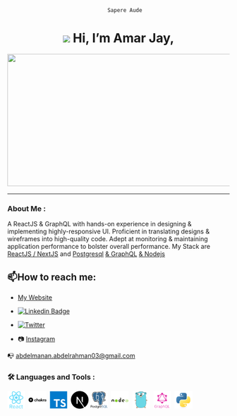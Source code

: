 <div id="header" align="center">
   <div id="badges">
   
        Sapere Aude
  
  </div>
  <h1 align="center"> 
   <img src="https://media.giphy.com/media/hvRJCLFzcasrR4ia7z/giphy.gif" width="10"/> Hi, I’m Amar Jay,</h1>
   
</div>
<div align="center">
  <img src="http://my-blog-amar-jay.vercel.app/bg.gif" width="600" height="300"/>
</div>

---

### About Me :
A ReactJS & GraphQL with hands-on experience in designing & implementing highly-responsive UI. Proficient in translating designs & wireframes into high-quality code. Adept at monitoring & maintaining application performance to bolster overall performance. My Stack are  [ReactJS / NextJS](https://www.react.com/)  and [Postgresql](https://postgresql.org/) [& GraphQL](https://graphql.org/) [& Nodejs](https://nodejs.org/)

## :mailbox:How to reach me:
- [My Website](https://manans-site.veercel.app)

- [![Linkedin Badge](https://img.shields.io/badge/-abdelmanan-blue?style=flat&logo=Linkedin&logoColor=white)](https://www.linkedin.com/in/abdelmanan-abdelrahman-9636551a4/)

- [ ![Twitter](https://img.shields.io/twitter/url/https/twitter.com/AbdelmananAbde.svg?style=social&label=Follow%20%40AbdelmananAbde2)
](https://twitter.com/AbdelmananAbde2)
- 📷 [Instagram](http://instagram.com/amanan.jay)
 
 📭 <a href='mailto:abdelmanan.abdelrahman21@gmail.com'>abdelmanan.abdelrahman03@gmail.com </a>

### :hammer_and_wrench: Languages and Tools :
<div width="100%">
  <img src="https://github.com/devicons/devicon/blob/master/icons/react/react-original-wordmark.svg" title="React" alt="ReactJS" width="40" height="40"/>&nbsp;
  <img src="https://github.com/devicons/devicon/blob/master/icons/chakraui/chakraui-plain-wordmark.svg"  title="Tailwind" alt="TailwindCSS" width="40" height="40"/>&nbsp;
  <img src="https://github.com/devicons/devicon/blob/master/icons/typescript/typescript-original.svg" title="JavaScript" alt="JavaScript" width="40" height="40"/>&nbsp;
  <img src="https://github.com/devicons/devicon/blob/master/icons/nextjs/nextjs-original.svg" title="NextJS" **alt="NextJS" width="40" height="40"/>
  <img src="https://github.com/devicons/devicon/blob/master/icons/postgresql/postgresql-original-wordmark.svg" title="PostgreSQL"  alt="PostgreSQL" width="40" height="40"/>&nbsp;
  <img src="https://github.com/devicons/devicon/blob/master/icons/nodejs/nodejs-original-wordmark.svg" title="NodeJS" alt="NodeJS" width="40" height="40"/>&nbsp;
  <img src="https://github.com/devicons/devicon/blob/master/icons/go/go-original.svg" title="go" alt="go" width="40" height="40"/>&nbsp;
<!--   <img src="https://github.com/devicons/devicon/blob/master/icons/matlab/matlab-original.svg" title="Matlab" alt="Matlab" width="40" height="40"/>&nbsp; -->
  <img src="https://github.com/devicons/devicon/blob/master/icons/graphql/graphql-plain-wordmark.svg" title="Graphql" **alt="graphql" width="40" height="40"/>&nbsp;
  <img src="https://github.com/devicons/devicon/blob/master/icons/python/python-original.svg" title="Python" **alt="Python" width="40" height="40"/>
</div>&nbsp;
</div>&nbsp;
  
</div>

